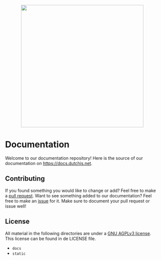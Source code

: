 <p align="center"><a href="https://dutchis.net" target="_blank"><img src="https://cdn.dutchis.net/dutchis/banner-white.svg" width="400"></a></p>

# Documentation
Welcome to our documentation repository! Here is the source of our documentation on https://docs.dutchis.net. 

## Contributing
If you found something you would like to change or add? Feel free to make a [pull request](https://github.com/DutchIS/documentation/pulls). Want to see something added to our documentation? Feel free to make an [issue](https://github.com/DutchIS/documentation/issues) for it. Make sure to document your pull request or issue well!

## License
All material in the following directories are under a [GNU AGPLv3 license](https://choosealicense.com/licenses/agpl-3.0). This license can be found in de LICENSE file.
- `docs`
- `static` 
